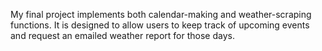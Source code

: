 My final project implements both calendar-making and weather-scraping functions. It is designed to allow users to keep track of upcoming events and request an emailed weather report for those days.